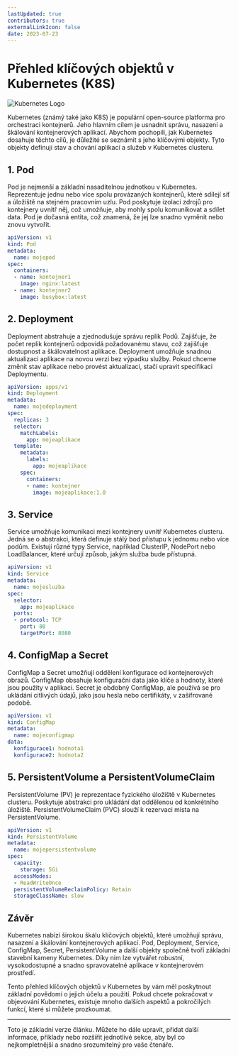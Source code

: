```yaml
---
lastUpdated: true
contributors: true
externalLinkIcon: false
date: 2023-07-23
---
```

# Přehled klíčových objektů v Kubernetes (K8S)

![Kubernetes Logo](https://www.example.com/k8s_logo.png)

Kubernetes (známý také jako K8S) je populární open-source platforma pro orchestraci kontejnerů. Jeho hlavním cílem je usnadnit správu, nasazení a škálování kontejnerových aplikací. Abychom pochopili, jak Kubernetes dosahuje těchto cílů, je důležité se seznámit s jeho klíčovými objekty. Tyto objekty definují stav a chování aplikací a služeb v Kubernetes clusteru.

## 1. Pod

Pod je nejmenší a základní nasaditelnou jednotkou v Kubernetes. Reprezentuje jednu nebo více spolu provázaných kontejnerů, které sdílejí síť a úložiště na stejném pracovním uzlu. Pod poskytuje izolaci zdrojů pro kontejnery uvnitř něj, což umožňuje, aby mohly spolu komunikovat a sdílet data. Pod je dočasná entita, což znamená, že jej lze snadno vyměnit nebo znovu vytvořit.

```yaml
apiVersion: v1
kind: Pod
metadata:
  name: mojepod
spec:
  containers:
  - name: kontejner1
    image: nginx:latest
  - name: kontejner2
    image: busybox:latest
```

## 2. Deployment

Deployment abstrahuje a zjednodušuje správu replik Podů. Zajišťuje, že počet replik kontejnerů odpovídá požadovanému stavu, což zajišťuje dostupnost a škálovatelnost aplikace. Deployment umožňuje snadnou aktualizaci aplikace na novou verzi bez výpadku služby. Pokud chceme změnit stav aplikace nebo provést aktualizaci, stačí upravit specifikaci Deploymentu.

```yaml
apiVersion: apps/v1
kind: Deployment
metadata:
  name: mojedeployment
spec:
  replicas: 3
  selector:
    matchLabels:
      app: mojeaplikace
  template:
    metadata:
      labels:
        app: mojeaplikace
    spec:
      containers:
      - name: kontejner
        image: mojeaplikace:1.0
```

## 3. Service

Service umožňuje komunikaci mezi kontejnery uvnitř Kubernetes clusteru. Jedná se o abstrakci, která definuje stálý bod přístupu k jednomu nebo více podům. Existují různé typy Service, například ClusterIP, NodePort nebo LoadBalancer, které určují způsob, jakým služba bude přístupná.

```yaml
apiVersion: v1
kind: Service
metadata:
  name: mojesluzba
spec:
  selector:
    app: mojeaplikace
  ports:
  - protocol: TCP
    port: 80
    targetPort: 8080
```

## 4. ConfigMap a Secret

ConfigMap a Secret umožňují oddělení konfigurace od kontejnerových obrazů. ConfigMap obsahuje konfigurační data jako klíče a hodnoty, které jsou použity v aplikaci. Secret je obdobný ConfigMap, ale používá se pro ukládání citlivých údajů, jako jsou hesla nebo certifikáty, v zašifrované podobě.

```yaml
apiVersion: v1
kind: ConfigMap
metadata:
  name: mojeconfigmap
data:
  konfigurace1: hodnota1
  konfigurace2: hodnota2
```

## 5. PersistentVolume a PersistentVolumeClaim

PersistentVolume (PV) je reprezentace fyzického úložiště v Kubernetes clusteru. Poskytuje abstrakci pro ukládání dat oddělenou od konkrétního úložiště. PersistentVolumeClaim (PVC) slouží k rezervaci místa na PersistentVolume.

```yaml
apiVersion: v1
kind: PersistentVolume
metadata:
  name: mojepersistentvolume
spec:
  capacity:
    storage: 5Gi
  accessModes:
  - ReadWriteOnce
  persistentVolumeReclaimPolicy: Retain
  storageClassName: slow
```

## Závěr

Kubernetes nabízí širokou škálu klíčových objektů, které umožňují správu, nasazení a škálování kontejnerových aplikací. Pod, Deployment, Service, ConfigMap, Secret, PersistentVolume a další objekty společně tvoří základní stavební kameny Kubernetes. Díky nim lze vytvářet robustní, vysokodostupné a snadno spravovatelné aplikace v kontejnerovém prostředí.

Tento přehled klíčových objektů v Kubernetes by vám měl poskytnout základní povědomí o jejich účelu a použití. Pokud chcete pokračovat v objevování Kubernetes, existuje mnoho dalších aspektů a pokročilých funkcí, které si můžete prozkoumat.

---
Toto je základní verze článku. Můžete ho dále upravit, přidat další informace, příklady nebo rozšířit jednotlivé sekce, aby byl co nejkompletnější a snadno srozumitelný pro vaše čtenáře. 